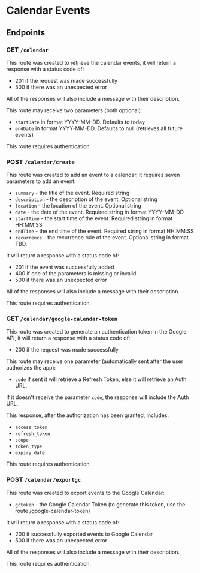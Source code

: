 # Calendar Events

## Endpoints

### GET `/calendar`

This route was created to retrieve the calendar events, it will return a response with a status code of:
- 201 if the request was made successfully
- 500 if there was an unexpected error

All of the responses will also include a message with their description.

This route may receive two parameters (both optional):
- `startDate` in format YYYY-MM-DD. Defaults to today
- `endDate` in format YYYY-MM-DD. Defaults to null (retrieves all future events)

This route requires authentication.

### POST `/calendar/create`

This route was created to add an event to a calendar, it requires seven parameters to add an event:
- `summary` - the title of the event. Required string
- `description` - the description of the event. Optional string
- `location` - the location of the event. Optional string
- `date` - the date of the event. Required string in format YYYY-MM-DD
- `startTime` - the start time of the event. Required string in format HH:MM:SS
- `endTime` - the end time of the event. Required string in format HH:MM:SS
- `recurrence` - the recurrence rule of the event. Optional string in format TBD.

It will return a response with a status code of:
- 201 if the event was successfully added
- 400 if one of the parameters is missing or invalid
- 500 if there was an unexpected error

All of the responses will also include a message with their description.

This route requires authentication.

### GET `/calendar/google-calendar-token`

This route was created to generate an authentication token in the Google API, it will return a response with a status code of:
- 200 if the request was made successfully

This route may receive one parameter (automatically sent after the user authorizes the app):
- `code` if sent it will retrieve a Refresh Token, else it will retrieve an Auth URL.

If it doesn't receive the parameter `code`, the response will include the Auth URL.

This response, after the authorization has been granted, includes: 
- `access_token`
- `refresh_token`
- `scope`
- `token_type`
- `expiry date`

This route requires authentication.

### POST `/calendar/exportgc`

This route was created to export events to the Google Calendar:
- `gctoken` - the Google Calendar Token (to generate this token, use the route /google-calendar-token)

It will return a response with a status code of:
- 200 if successfully exported events to Google Calendar
- 500 if there was an unexpected error

All of the responses will also include a message with their description.

This route requires authentication.
